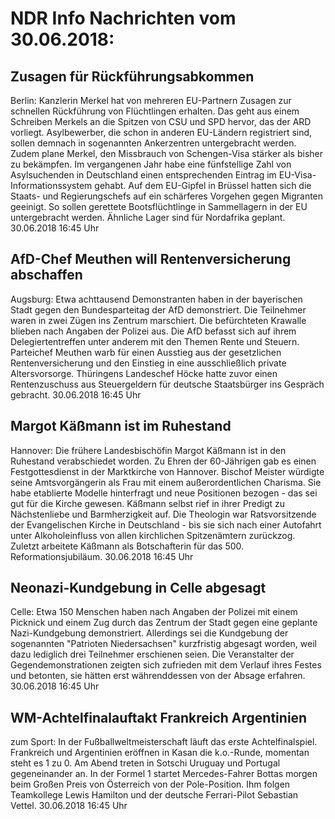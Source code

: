 # NDR Info Nachrichten vom 30.06.2018:


## Zusagen für Rückführungsabkommen
Berlin: Kanzlerin Merkel hat von mehreren  EU-Partnern Zusagen zur schnellen Rückführung von Flüchtlingen erhalten. Das geht aus einem Schreiben Merkels an die Spitzen von CSU und SPD hervor, das der ARD vorliegt. Asylbewerber, die schon in anderen EU-Ländern registriert sind, sollen demnach in sogenannten Ankerzentren untergebracht werden. Zudem plane Merkel, den Missbrauch von Schengen-Visa stärker als bisher zu bekämpfen. Im vergangenen Jahr habe eine fünfstellige Zahl von Asylsuchenden in Deutschland einen entsprechenden Eintrag im EU-Visa-Informationssystem gehabt. Auf dem EU-Gipfel in Brüssel hatten sich die Staats- und Regierungschefs auf ein schärferes Vorgehen gegen Migranten geeinigt. So sollen gerettete Bootsflüchtlinge in Sammellagern in der EU untergebracht werden. Ähnliche Lager sind für Nordafrika geplant. 30.06.2018 16:45 Uhr 

## AfD-Chef Meuthen will Rentenversicherung abschaffen
Augsburg: Etwa achttausend Demonstranten haben in der bayerischen Stadt gegen den Bundesparteitag der AfD demonstriert. Die Teilnehmer waren in zwei Zügen ins Zentrum  marschiert. Die befürchteten Krawalle blieben nach Angaben der Polizei aus. Die AfD befasst sich auf ihrem Delegiertentreffen unter anderem mit den Themen Rente und Steuern. Parteichef Meuthen warb für einen Ausstieg aus der gesetzlichen Rentenversicherung und den Einstieg in eine ausschließlich private Altersvorsorge. Thüringens Landeschef Höcke hatte zuvor einen Rentenzuschuss aus Steuergeldern für deutsche Staatsbürger ins Gespräch gebracht. 30.06.2018 16:45 Uhr 

## Margot Käßmann ist im Ruhestand
Hannover: Die frühere Landesbischöfin Margot Käßmann ist in den Ruhestand verabschiedet worden. Zu Ehren der 60-Jährigen gab es einen Festgottesdienst in der Marktkirche von Hannover. Bischof Meister würdigte seine Amtsvorgängerin als Frau mit einem außerordentlichen Charisma. Sie habe etablierte Modelle hinterfragt und neue Positionen bezogen - das sei gut für die Kirche gewesen. Käßmann selbst rief in ihrer Predigt zu Nächstenliebe und Barmherzigkeit auf. Die Theologin war Ratsvorsitzende der Evangelischen Kirche in Deutschland - bis sie sich nach einer Autofahrt unter Alkoholeinfluss von allen kirchlichen Spitzenämtern zurückzog. Zuletzt arbeitete Käßmann als Botschafterin für das 500. Reformationsjubiläum. 30.06.2018 16:45 Uhr 

## Neonazi-Kundgebung in Celle abgesagt
Celle: Etwa 150 Menschen haben nach Angaben der Polizei mit einem Picknick und einem Zug durch das Zentrum der Stadt gegen eine geplante Nazi-Kundgebung demonstriert. Allerdings sei die Kundgebung der sogenannten "Patrioten Niedersachsen" kurzfristig abgesagt worden, weil dazu lediglich drei Teilnehmer erschienen seien. Die Veranstalter der Gegendemonstrationen zeigten sich zufrieden mit dem Verlauf ihres Festes und betonten, sie hätten erst währenddessen von der Absage erfahren. 30.06.2018 16:45 Uhr 

## WM-Achtelfinalauftakt Frankreich Argentinien
zum Sport: In der Fußballweltmeisterschaft läuft das erste Achtelfinalspiel. Frankreich und Argentinien eröffnen in Kasan die k.o.-Runde, momentan steht es 1 zu 0. Am Abend treten in Sotschi Uruguay und Portugal gegeneinander an. In der Formel 1 startet Mercedes-Fahrer Bottas morgen beim Großen Preis von Österreich von der Pole-Position. Ihm folgen Teamkollege Lewis Hamilton und der deutsche Ferrari-Pilot Sebastian Vettel. 30.06.2018 16:45 Uhr 
